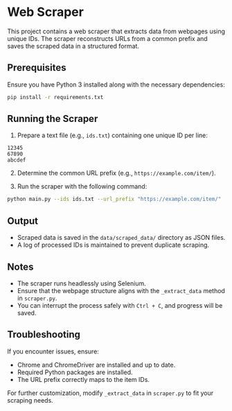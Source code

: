# Web Scraper

This project contains a web scraper that extracts data from webpages using unique IDs. The scraper reconstructs URLs from a common prefix and saves the scraped data in a structured format.

## Prerequisites

Ensure you have Python 3 installed along with the necessary dependencies:

```sh
pip install -r requirements.txt
```

## Running the Scraper

1. Prepare a text file (e.g., `ids.txt`) containing one unique ID per line:

```
12345
67890
abcdef
```

2. Determine the common URL prefix (e.g., `https://example.com/item/`).

3. Run the scraper with the following command:

```sh
python main.py --ids ids.txt --url_prefix "https://example.com/item/"
```

## Output

- Scraped data is saved in the `data/scraped_data/` directory as JSON files.
- A log of processed IDs is maintained to prevent duplicate scraping.

## Notes

- The scraper runs headlessly using Selenium.
- Ensure that the webpage structure aligns with the `_extract_data` method in `scraper.py`.
- You can interrupt the process safely with `Ctrl + C`, and progress will be saved.

## Troubleshooting

If you encounter issues, ensure:
- Chrome and ChromeDriver are installed and up to date.
- Required Python packages are installed.
- The URL prefix correctly maps to the item IDs.

For further customization, modify `_extract_data` in `scraper.py` to fit your scraping needs.

